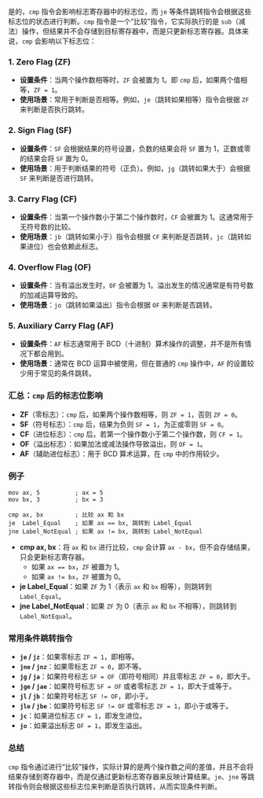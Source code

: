 是的，`cmp` 指令会影响标志寄存器中的标志位，而 `je` 等条件跳转指令会根据这些标志位的状态进行判断。`cmp` 指令是一个“比较”指令，它实际执行的是 `sub`（减法）操作，但结果并不会存储到目标寄存器中，而是只更新标志寄存器。具体来说，`cmp` 会影响以下标志位：

### 1. **Zero Flag (ZF)**
- **设置条件**：当两个操作数相等时，`ZF` 会被置为 1。即 `cmp` 后，如果两个值相等，`ZF = 1`。
- **使用场景**：常用于判断是否相等。例如，`je`（跳转如果相等）指令会根据 `ZF` 来判断是否执行跳转。

### 2. **Sign Flag (SF)**
- **设置条件**：`SF` 会根据结果的符号设置，负数的结果会将 `SF` 置为 1，正数或零的结果会将 `SF` 置为 0。
- **使用场景**：用于判断结果的符号（正负）。例如，`jg`（跳转如果大于）会根据 `SF` 来判断是否进行跳转。

### 3. **Carry Flag (CF)**
- **设置条件**：当第一个操作数小于第二个操作数时，`CF` 会被置为 1。这通常用于无符号数的比较。
- **使用场景**：`jb`（跳转如果小于）指令会根据 `CF` 来判断是否跳转，`jc`（跳转如果进位）也会依赖此标志。

### 4. **Overflow Flag (OF)**
- **设置条件**：当有溢出发生时，`OF` 会被置为 1。溢出发生的情况通常是有符号数的加减运算导致的。
- **使用场景**：`jo`（跳转如果溢出）指令会根据 `OF` 来判断是否跳转。

### 5. **Auxiliary Carry Flag (AF)**
- **设置条件**：`AF` 标志通常用于 BCD（十进制）算术操作的调整，并不是所有情况下都会用到。
- **使用场景**：通常在 BCD 运算中被使用，但在普通的 `cmp` 操作中，`AF` 的设置较少用于常见的条件跳转。

### **汇总：`cmp` 后的标志位影响**
- **ZF**（零标志）：`cmp` 后，如果两个操作数相等，则 `ZF = 1`，否则 `ZF = 0`。
- **SF**（符号标志）：`cmp` 后，结果为负则 `SF = 1`，为正或零则 `SF = 0`。
- **CF**（进位标志）：`cmp` 后，若第一个操作数小于第二个操作数，则 `CF = 1`。
- **OF**（溢出标志）：如果加法或减法操作导致溢出，则 `OF = 1`。
- **AF**（辅助进位标志）：用于 BCD 算术运算，在 `cmp` 中的作用较少。

### 例子

```assembly
mov ax, 5          ; ax = 5
mov bx, 3          ; bx = 3

cmp ax, bx         ; 比较 ax 和 bx
je  Label_Equal    ; 如果 ax == bx, 跳转到 Label_Equal
jne Label_NotEqual ; 如果 ax != bx, 跳转到 Label_NotEqual
```

- **cmp ax, bx**：将 `ax` 和 `bx` 进行比较，`cmp` 会计算 `ax - bx`，但不会存储结果，只会更新标志寄存器。
  - 如果 `ax == bx`，`ZF` 被置为 1。
  - 如果 `ax != bx`，`ZF` 被置为 0。
- **je Label_Equal**：如果 `ZF` 为 1（表示 `ax` 和 `bx` 相等），则跳转到 `Label_Equal`。
- **jne Label_NotEqual**：如果 `ZF` 为 0（表示 `ax` 和 `bx` 不相等），则跳转到 `Label_NotEqual`。

### 常用条件跳转指令
- **`je` / `jz`**：如果零标志 `ZF = 1`，即相等。
- **`jne` / `jnz`**：如果零标志 `ZF = 0`，即不等。
- **`jg` / `ja`**：如果符号标志 `SF = OF`（即符号相同）并且零标志 `ZF = 0`，即大于。
- **`jge` / `jae`**：如果符号标志 `SF = OF` 或者零标志 `ZF = 1`，即大于或等于。
- **`jl` / `jb`**：如果符号标志 `SF != OF`，即小于。
- **`jle` / `jbe`**：如果符号标志 `SF != OF` 或零标志 `ZF = 1`，即小于或等于。
- **`jc`**：如果进位标志 `CF = 1`，即发生进位。
- **`jo`**：如果溢出标志 `OF = 1`，即发生溢出。

### 总结
`cmp` 指令通过进行“比较”操作，实际计算的是两个操作数之间的差值，并且不会将结果存储到寄存器中，而是仅通过更新标志寄存器来反映计算结果。`je`、`jne` 等跳转指令则会根据这些标志位来判断是否执行跳转，从而实现条件判断。
